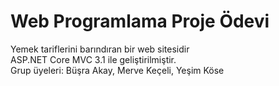 # Web Programlama Proje Ödevi
 Yemek tariflerini barındıran bir web sitesidir  
 ASP.NET Core MVC 3.1 ile geliştirilmiştir.  
 Grup üyeleri: Büşra Akay, Merve Keçeli, Yeşim Köse
